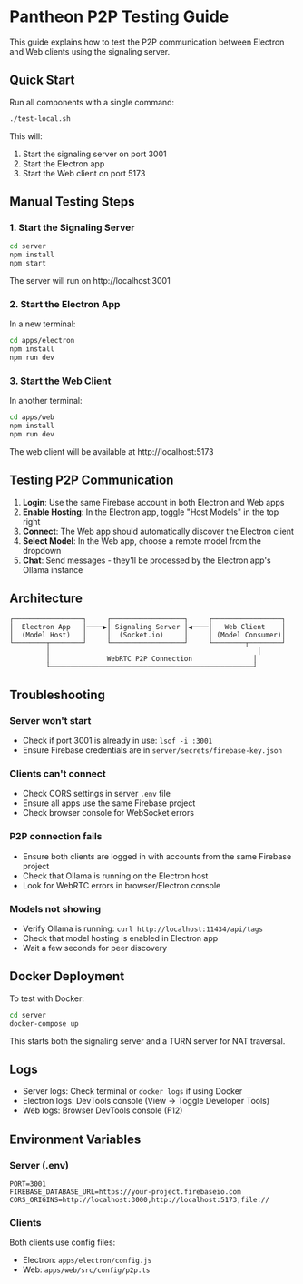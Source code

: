 # Pantheon P2P Testing Guide

This guide explains how to test the P2P communication between Electron and Web clients using the signaling server.

## Quick Start

Run all components with a single command:

```bash
./test-local.sh
```

This will:
1. Start the signaling server on port 3001
2. Start the Electron app
3. Start the Web client on port 5173

## Manual Testing Steps

### 1. Start the Signaling Server

```bash
cd server
npm install
npm start
```

The server will run on http://localhost:3001

### 2. Start the Electron App

In a new terminal:
```bash
cd apps/electron
npm install
npm run dev
```

### 3. Start the Web Client

In another terminal:
```bash
cd apps/web
npm install
npm run dev
```

The web client will be available at http://localhost:5173

## Testing P2P Communication

1. **Login**: Use the same Firebase account in both Electron and Web apps
2. **Enable Hosting**: In the Electron app, toggle "Host Models" in the top right
3. **Connect**: The Web app should automatically discover the Electron client
4. **Select Model**: In the Web app, choose a remote model from the dropdown
5. **Chat**: Send messages - they'll be processed by the Electron app's Ollama instance

## Architecture

```
┌─────────────────┐     ┌──────────────────┐     ┌─────────────────┐
│  Electron App   │────▶│ Signaling Server │◀────│   Web Client    │
│  (Model Host)   │     │  (Socket.io)     │     │ (Model Consumer)│
└────────┬────────┘     └──────────────────┘     └────────┬────────┘
         │                                                   │
         │              WebRTC P2P Connection               │
         └──────────────────────────────────────────────────┘
```

## Troubleshooting

### Server won't start
- Check if port 3001 is already in use: `lsof -i :3001`
- Ensure Firebase credentials are in `server/secrets/firebase-key.json`

### Clients can't connect
- Check CORS settings in server `.env` file
- Ensure all apps use the same Firebase project
- Check browser console for WebSocket errors

### P2P connection fails
- Ensure both clients are logged in with accounts from the same Firebase project
- Check that Ollama is running on the Electron host
- Look for WebRTC errors in browser/Electron console

### Models not showing
- Verify Ollama is running: `curl http://localhost:11434/api/tags`
- Check that model hosting is enabled in Electron app
- Wait a few seconds for peer discovery

## Docker Deployment

To test with Docker:

```bash
cd server
docker-compose up
```

This starts both the signaling server and a TURN server for NAT traversal.

## Logs

- Server logs: Check terminal or `docker logs` if using Docker
- Electron logs: DevTools console (View → Toggle Developer Tools)
- Web logs: Browser DevTools console (F12)

## Environment Variables

### Server (.env)
```
PORT=3001
FIREBASE_DATABASE_URL=https://your-project.firebaseio.com
CORS_ORIGINS=http://localhost:3000,http://localhost:5173,file://
```

### Clients
Both clients use config files:
- Electron: `apps/electron/config.js`
- Web: `apps/web/src/config/p2p.ts`